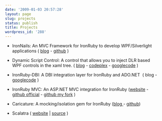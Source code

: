 ```yaml
---
date: '2009-01-03 20:57:28'
layout: page
slug: projects
status: publish
title: Projects
wordpress_id: '288'
---
```



  
  * IronNails: An MVC Framework for IronRuby to develop WPF/Silverlight applications ( [blog](http://flanders.co.nz/2008/08/07/ironnails-introduction/) - [github](http://github.com/casualjim/ironnails/tree/master) )   
  * Dynamic Script Control: A control that allows you to inject DLR based WPF controls in the xaml tree. ( [blog](http://flanders.co.nz/2008/06/12/dynamic-script-control/) - [codeplex](http://www.codeplex.com/dynamicscriptcontrol) - [googlecode](http://code.google.com/p/dynamic-script-control/) ) 
  * IronRuby-DBI: A DBI integration layer for IronRuby and ADO.NET  ( blog - [googlecode](http://code.google.com/p/ironruby-dbi/) ) 
  * IronRuby MVC: An ASP.NET MVC integration for IronRuby ([website](http://www.asp.net/mvc/) - [github official](http://github.com/jschementi/ironrubymvc) - [github my fork](http://github.com/casualjim/ironrubymvc) ) 
  * Caricature: A mocking/isolation gem for IronRuby ([blog ](http://flanders.co.nz/2009/05/21/getting-started-with-caricature-and-ironruby/)- [github](http://github.com/casualjim/caricature))

  * Scalatra ( [website](http://scalatra.org) | [source](https://github.com/scalatra/scalatra) )
  


